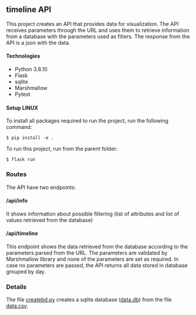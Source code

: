## timeline API

This project creates an API that provides data for visualization. The API receives parameters through the URL and uses them to retrieve information from a database with the parameters used as filters. The response from the API is a json with the data.

#### Technologies

* Python 3.8.10
* Flask
* sqlite
* Marshmallow
* Pytest

#### Setup LINUX

To install all packages required to run the project, run the following command:

```
$ pip install -e .

```

To run this project, run from the parent folder:

```
$ flask run

```

### Routes

The API have two endpoints:

#### /api/info

It shows information about possible filtering (list of attributes and list of values retrieved from the database)

#### /api/timeline

This endpoint shows the data retrieved from the database according to the parameters parsed from the URL. The parameters are validated by Marshmallow library and none of the parameters are set as required. In case no parameters are passed, the API returns all data stored in database grouped by day.

### Details

The file [createbd.py](BD/createbd.py) creates a sqlite database ([data.db](BD/data.db)) from the file [data.csv](BD/data.csv).